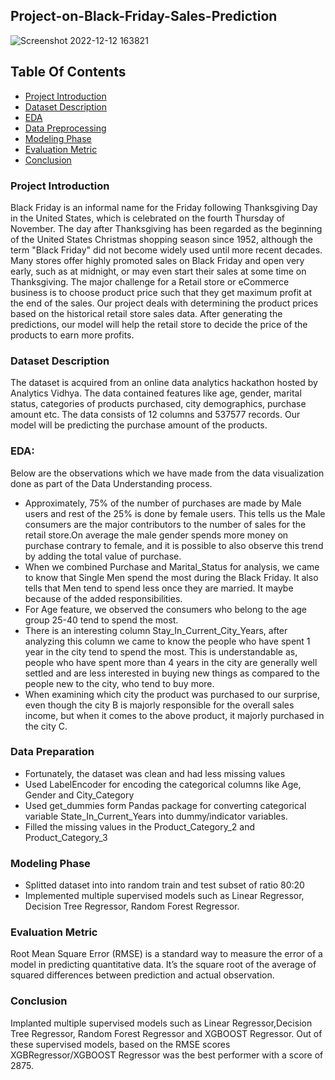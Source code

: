 ## **Project-on-Black-Friday-Sales-Prediction**

![Screenshot 2022-12-12 163821](https://user-images.githubusercontent.com/120359057/206993338-28cb240c-a629-48a9-bb5b-b155862de787.jpg)


## Table Of Contents
  - [Project Introduction](#project-introduction)
  - [Dataset Description](#dataset-description)
  - [EDA](#eda)
  - [Data Preprocessing](#data-preparation)
  - [Modeling Phase](#modeling-phase)
  - [Evaluation Metric](#evaluation-metric)
  - [Conclusion](#conclusion)
### Project Introduction
Black Friday is an informal name for the Friday following Thanksgiving Day in the United States, which is celebrated on the fourth Thursday of November. The day after Thanksgiving has been regarded as the beginning of the United States Christmas shopping season since 1952, although the term "Black Friday" did not become widely used until more recent decades. Many stores offer highly promoted sales on Black Friday and open very early, such as at midnight, or may even start their sales at some time on Thanksgiving. The major challenge for a Retail store or eCommerce business is to choose product price such that they get maximum profit at the end of the sales. Our project deals with determining the product prices based on the historical retail store sales data. After generating the predictions, our model will help the retail store to decide the price of the products to earn more profits.
### Dataset Description
The dataset is acquired from an online data analytics hackathon hosted by Analytics Vidhya. The data contained features like age, gender, marital status, categories of products purchased, city demographics, purchase amount etc. The data consists of 12 columns and 537577 records. Our model will be predicting the purchase amount of the products.
###  EDA:
Below are the observations which we have made from the data visualization done as part of the Data Understanding process.
* Approximately, 75% of the number of purchases are made by Male users and rest of the 25% is done by female users. This tells us the Male consumers are the major contributors to the number of sales for the retail store.On average the male gender spends more money on purchase contrary to female, and it is possible to also observe this trend by adding the total value of purchase.
* When we combined Purchase and Marital_Status for analysis, we came to know that Single Men spend the most during the Black Friday. It also tells that Men tend to spend less once they are married. It maybe because of the added responsibilities.
* For Age feature, we observed the consumers who belong to the age group 25-40 tend to spend the most.
* There is an interesting column Stay_In_Current_City_Years, after analyzing this column we came to know the people who have spent 1 year in the city tend to spend the most. This is understandable as, people who have spent more than 4 years in the city are generally well settled and are less interested in buying new things as compared to the people new to the city, who tend to buy more.
* When examining which city the product was purchased to our surprise, even though the city B is majorly responsible for the overall sales income, but when it comes to the above product, it majorly purchased in the city C.
### Data Preparation
* Fortunately, the dataset was clean and had less missing values
* Used LabelEncoder for encoding the categorical columns like Age, Gender and City_Category
* Used get_dummies form Pandas package for converting categorical variable State_In_Current_Years into dummy/indicator variables.
* Filled the missing values in the Product_Category_2 and Product_Category_3
### Modeling Phase
- Splitted dataset into into random train and test subset of ratio 80:20
- Implemented multiple supervised models such as Linear Regressor, Decision Tree Regressor, Random Forest Regressor.
### Evaluation Metric
Root Mean Square Error (RMSE) is a standard way to measure the error of a model in predicting quantitative data. It’s the square root of the average of squared differences between prediction and actual observation.

### Conclusion
Implanted multiple supervised models such as Linear Regressor,Decision Tree Regressor, Random Forest Regressor and XGBOOST Regressor. Out of these supervised models, based on the RMSE scores XGBRegressor/XGBOOST Regressor was the best performer with a score of 2875.
